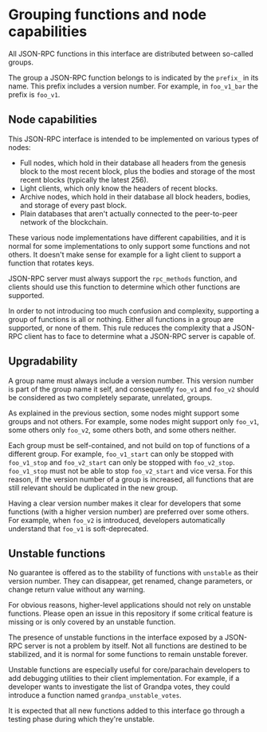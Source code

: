 # Grouping functions and node capabilities

All JSON-RPC functions in this interface are distributed between so-called groups.

The group a JSON-RPC function belongs to is indicated by the `prefix_` in its name. This prefix includes a version number. For example, in `foo_v1_bar` the prefix is `foo_v1`.

## Node capabilities

This JSON-RPC interface is intended to be implemented on various types of nodes:

- Full nodes, which hold in their database all headers from the genesis block to the most recent block, plus the bodies and storage of the most recent blocks (typically the latest 256).
- Light clients, which only know the headers of recent blocks.
- Archive nodes, which hold in their database all block headers, bodies, and storage of every past block.
- Plain databases that aren't actually connected to the peer-to-peer network of the blockchain.

These various node implementations have different capabilities, and it is normal for some implementations to only support some functions and not others. It doesn't make sense for example for a light client to support a function that rotates keys.

JSON-RPC server must always support the `rpc_methods` function, and clients should use this function to determine which other functions are supported.

In order to not introducing too much confusion and complexity, supporting a group of functions is all or nothing. Either all functions in a group are supported, or none of them. This rule reduces the complexity that a JSON-RPC client has to face to determine what a JSON-RPC server is capable of.

## Upgradability

A group name must always include a version number. This version number is part of the group name it self, and consequently `foo_v1` and `foo_v2` should be considered as two completely separate, unrelated, groups.

As explained in the previous section, some nodes might support some groups and not others. For example, some nodes might support only `foo_v1`, some others only `foo_v2`, some others both, and some others neither.

Each group must be self-contained, and not build on top of functions of a different group. For example, `foo_v1_start` can only be stopped with `foo_v1_stop` and `foo_v2_start` can only be stopped with `foo_v2_stop`. `foo_v1_stop` must not be able to stop `foo_v2_start` and vice versa. For this reason, if the version number of a group is increased, all functions that are still relevant should be duplicated in the new group.

Having a clear version number makes it clear for developers that some functions (with a higher version number) are preferred over some others. For example, when `foo_v2` is introduced, developers automatically understand that `foo_v1` is soft-deprecated.

## Unstable functions

No guarantee is offered as to the stability of functions with `unstable` as their version number. They can disappear, get renamed, change parameters, or change return value without any warning.

For obvious reasons, higher-level applications should not rely on unstable functions. Please open an issue in this repository if some critical feature is missing or is only covered by an unstable function.

The presence of unstable functions in the interface exposed by a JSON-RPC server is not a problem by itself. Not all functions are destined to be stabilized, and it is normal for some functions to remain unstable forever.

Unstable functions are especially useful for core/parachain developers to add debugging utilities to their client implementation. For example, if a developer wants to investigate the list of Grandpa votes, they could introduce a function named `grandpa_unstable_votes`.

It is expected that all new functions added to this interface go through a testing phase during which they're unstable.
